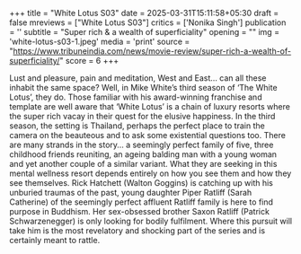+++
title = "White Lotus S03"
date = 2025-03-31T15:11:58+05:30
draft = false
mreviews = ["White Lotus S03"]
critics = ['Nonika Singh']
publication = ''
subtitle = "Super rich & a wealth of superficiality"
opening = ""
img = 'white-lotus-s03-1.jpeg'
media = 'print'
source = "https://www.tribuneindia.com/news/movie-review/super-rich-a-wealth-of-superficiality/"
score = 6
+++

Lust and pleasure, pain and meditation, West and East… can all these inhabit the same space? Well, in Mike White’s third season of ‘The White Lotus’, they do. Those familiar with his award-winning franchise and template are well aware that ‘White Lotus’ is a chain of luxury resorts where the super rich vacay in their quest for the elusive happiness. In the third season, the setting is Thailand, perhaps the perfect place to train the camera on the beauteous and to ask some existential questions too. There are many strands in the story… a seemingly perfect family of five, three childhood friends reuniting, an ageing balding man with a young woman and yet another couple of a similar variant. What they are seeking in this mental wellness resort depends entirely on how you see them and how they see themselves. Rick Hatchett (Walton Goggins) is catching up with his unburied traumas of the past, young daughter Piper Ratliff (Sarah Catherine) of the seemingly perfect affluent Ratliff family is here to find purpose in Buddhism. Her sex-obsessed brother Saxon Ratliff (Patrick Schwarzenegger) is only looking for bodily fulfilment. Where this pursuit will take him is the most revelatory and shocking part of the series and is certainly meant to rattle.
